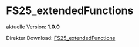 # FS25_extendedFunctions

aktuelle Version: **1.0.0**

Direkter Download: [FS25_extendedFunctions](https://github.com/inconspicuously007/FS25_extendedFunctions/releases/latest/download/FS25_extendedFunctions.zip)
